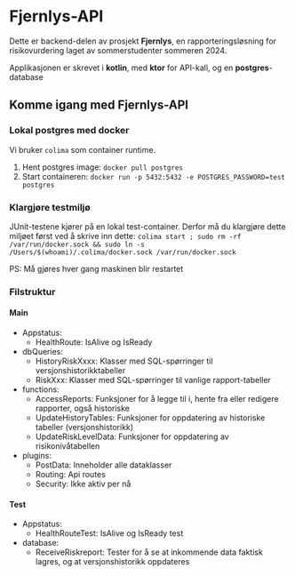 # Fjernlys-API

Dette er backend-delen av prosjekt **Fjernlys**, en rapporteringsløsning for risikovurdering laget av sommerstudenter
sommeren 2024.

Applikasjonen er skrevet i **kotlin**, med **ktor** for API-kall, og en **postgres**-database

## Komme igang med Fjernlys-API

### Lokal postgres med docker

Vi bruker `colima` som container runtime.

1. Hent postgres image: `docker pull postgres`
2. Start containeren: `docker run -p 5432:5432 -e POSTGRES_PASSWORD=test postgres`

### Klargjøre testmiljø

JUnit-testene kjører på en lokal test-container. Derfor må du klargjøre dette miljøet først ved å skrive inn dette:
`colima start ; sudo rm -rf /var/run/docker.sock && sudo ln -s /Users/$(whoami)/.colima/docker.sock /var/run/docker.sock`

PS: Må gjøres hver gang maskinen blir restartet

### Filstruktur

#### Main

* Appstatus:
    * HealthRoute: IsAlive og IsReady
* dbQueries:
    * HistoryRiskXxxx: Klasser med SQL-spørringer til versjonshistorikktabeller
    * RiskXxx: Klasser med SQL-spørringer til vanlige rapport-tabeller
* functions:
    * AccessReports: Funksjoner for å legge til i, hente fra eller redigere rapporter, også historiske
    * UpdateHistoryTables: Funksjoner for oppdatering av historiske tabeller (versjonshistorikk)
    * UpdateRiskLevelData: Funksjoner for oppdatering av risikonivåtabellen
* plugins:
    * PostData: Inneholder alle dataklasser
    * Routing: Api routes
    * Security: Ikke aktiv per nå

#### Test

* Appstatus:
    * HealthRouteTest: IsAlive og IsReady test
* database:
    * ReceiveRiskreport: Tester for å se at inkommende data faktisk lagres, og at versjonshistorikk oppdateres
